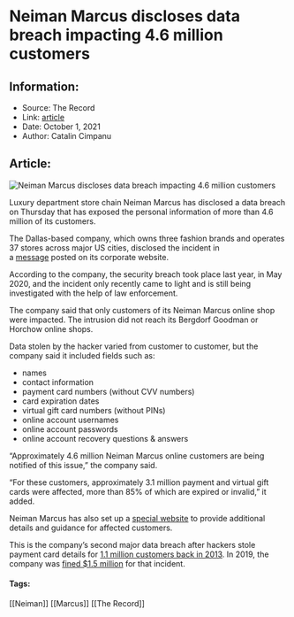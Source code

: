 # Neiman Marcus discloses data breach impacting 4.6 million customers
### 

## Information:
+ Source: The Record
+ Link: [article](https://therecord.media/neiman-marcus-discloses-data-breach-impacting-4-6-million-customers/)
+ Date: October 1, 2021
+ Author: Catalin Cimpanu


## Article:
![Neiman Marcus discloses data breach impacting 4.6 million customers](https://therecord.media/wp-content/uploads/2021/10/neiman-marcus.jpg)

Luxury department store chain Neiman Marcus has disclosed a data breach on Thursday that has exposed the personal information of more than 4.6 million of its customers.


The Dallas-based company, which owns three fashion brands and operates 37 stores across major US cities, disclosed the incident in a [message](https://www.neimanmarcusgroup.com/2021-09-30-Neiman-Marcus-Confirms-Unauthorized-Access-to-Customer-Online-Accounts) posted on its corporate website.


According to the company, the security breach took place last year, in May 2020, and the incident only recently came to light and is still being investigated with the help of law enforcement.


The company said that only customers of its Neiman Marcus online shop were impacted. The intrusion did not reach its Bergdorf Goodman or Horchow online shops.


Data stolen by the hacker varied from customer to customer, but the company said it included fields such as:


* names
* contact information
* payment card numbers (without CVV numbers)
* card expiration dates
* virtual gift card numbers (without PINs)
* online account usernames
* online account passwords
* online account recovery questions & answers


“Approximately 4.6 million Neiman Marcus online customers are being notified of this issue,” the company said.


“For these customers, approximately 3.1 million payment and virtual gift cards were affected, more than 85% of which are expired or invalid,” it added.


Neiman Marcus has also set up a [special website](https://www.neimanmarcus.com/editorial/security/online-accounts) to provide additional details and guidance for affected customers.


This is the company’s second major data breach after hackers stole payment card details for [1.1 million customers back in 2013](https://money.cnn.com/2014/01/23/news/companies/neiman-marcus-hack/index.html). In 2019, the company was [fined $1.5 million](https://www.retaildive.com/news/neiman-marcus-to-pay-15m-settlement-over-2013-data-breach/545641/) for that incident.





#### Tags:
[[Neiman]] [[Marcus]] [[The Record]]
